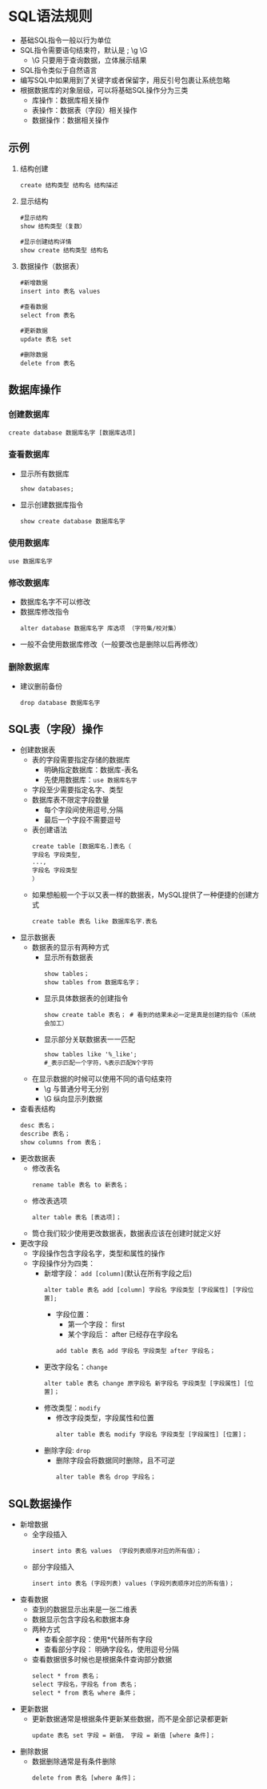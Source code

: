 # SQL语法规则
- 基础SQL指令一般以行为单位
- SQL指令需要语句结束符，默认是 ; \g \G
    - \G 只要用于查询数据，立体展示结果
- SQL指令类似于自然语言
- 编写SQL中如果用到了关键字或者保留字，用反引号包裹让系统忽略 
- 根据数据库的对象层级，可以将基础SQL操作分为三类
    - 库操作：数据库相关操作
    - 表操作：数据表（字段）相关操作
    - 数据操作：数据相关操作

## 示例
1. 结构创建
    ```
    create 结构类型 结构名 结构描述
    ```
2. 显示结构
    ```
    #显示结构
    show 结构类型（复数） 
    
    #显示创建结构详情
    show create 结构类型 结构名  
    ```
3. 数据操作（数据表）
    ```
    #新增数据
    insert into 表名 values  
    
    #查看数据
    select from 表名 
    
    #更新数据
    update 表名 set 
    
    #删除数据
    delete from 表名 
    ```


## 数据库操作
### 创建数据库
```create database 数据库名字 [数据库选项]```

### 查看数据库
- 显示所有数据库
    ```
    show databases;
    ```
- 显示创建数据库指令
    ```
    show create database 数据库名字
    ```
    
### 使用数据库
    use 数据库名字
    
### 修改数据库
- 数据库名字不可以修改
- 数据库修改指令
    ```
    alter database 数据库名字 库选项 （字符集/校对集）
    ```
- 一般不会使用数据库修改（一般要改也是删除以后再修改）

### 删除数据库
- 建议删前备份
    ```
    drop database 数据库名字
    ```
    
## SQL表（字段）操作
- 创建数据表
    - 表的字段需要指定存储的数据库
        - 明确指定数据库：数据库-表名
        - 先使用数据库：`use 数据库名字`
    - 字段至少需要指定名字、类型
    - 数据库表不限定字段数量
        - 每个字段间使用逗号,分隔
        - 最后一个字段不需要逗号
    - 表创建语法
        ```
        create table [数据库名.]表名（
        字段名 字段类型, 
        ..., 
        字段名 字段类型
        ）
        ```
    - 如果想船舰一个于以又表一样的数据表，MySQL提供了一种便捷的创建方式
        ```
        create table 表名 like 数据库名字.表名
        ```
- 显示数据表
    - 数据表的显示有两种方式
        - 显示所有数据表
            ```
            show tables；
            show tables from 数据库名字；
            ```
        - 显示具体数据表的创建指令
            ```
            show create table 表名； # 看到的结果未必一定是真是创建的指令（系统会加工）
            ```
        - 显示部分关联数据表一一匹配
            ```
            show tables like '%_like'; 
            #_表示匹配一个字符，%表示匹配N个字符
            ```
    - 在显示数据的时候可以使用不同的语句结束符
        - \g 与普通分号无分别
        - \G 纵向显示列数据
- 查看表结构
    ```
    desc 表名；
    describe 表名；
    show columns from 表名；
    ```
- 更改数据表
    - 修改表名
        ```
        rename table 表名 to 新表名；
        ```
    - 修改表选项
        ```
        alter table 表名 [表选项]；
        ```
    - 筒仓我们较少使用更改数据表，数据表应该在创建时就定义好
- 更改字段
    - 字段操作包含字段名字，类型和属性的操作
    - 字段操作分为四类：
        - 新增字段： `add [column]`(默认在所有字段之后)
            ```
            alter table 表名 add [column] 字段名 字段类型 [字段属性] [字段位置];
            ```
            - 字段位置：
                - 第一个字段： first
                - 某个字段后： after 已经存在字段名
                ```
                add table 表名 add 字段名 字段类型 after 字段名；
                ```
        - 更改字段名：`change`
            ```
            alter table 表名 change 原字段名 新字段名 字段类型 [字段属性] [位置]；
            ```
        - 修改类型：`modify`
            - 修改字段类型，字段属性和位置
                ```
                alter table 表名 modify 字段名 字段类型 [字段属性] [位置]；
                ```
        - 删除字段: `drop`
            - 删除字段会将数据同时删除，且不可逆
                ```
                alter table 表名 drop 字段名；
                ```
## SQL数据操作
- 新增数据
    - 全字段插入
        ```
        insert into 表名 values （字段列表顺序对应的所有值）；
        ```
    - 部分字段插入
        ```
        insert into 表名 (字段列表) values (字段列表顺序对应的所有值)；
        ```
- 查看数据
    - 查到的数据显示出来是一张二维表
    - 数据显示包含字段名和数据本身
    - 两种方式
        - 查看全部字段：使用*代替所有字段
        - 查看部分字段： 明确字段名，使用逗号分隔
    - 查看数据很多时候也是根据条件查询部分数据
        ```
        select * from 表名；
        select 字段名，字段名 from 表名；
        select * from 表名 where 条件；
        ```
- 更新数据
    - 更新数据通常是根据条件更新某些数据，而不是全部记录都更新
        ```
        update 表名 set 字段 = 新值， 字段 = 新值 [where 条件]；
        ```
- 删除数据
    - 数据删除通常是有条件删除
        ```
        delete from 表名 [where 条件]；
        ```

